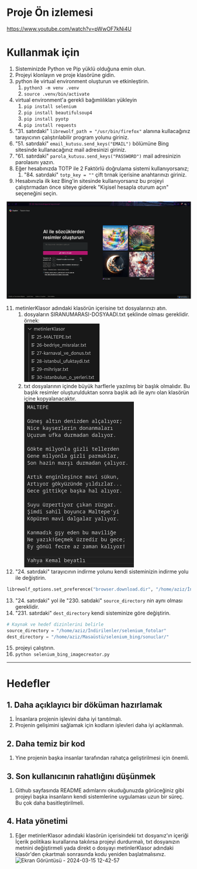 # Proje Ön izlemesi
https://www.youtube.com/watch?v=pWwOF7kNi4U

# Kullanmak için 
1. Sisteminizde Python ve Pip yüklü olduğuna emin olun.
2. Projeyi klonlayın ve proje klasörüne gidin.
3. python ile virtual environment oluşturun ve etkinleştirin.
	1. `python3 -m venv .venv`
	2. `source .venv/bin/activate`
4. virtual environment'a gerekli bağımlılıkları yükleyin
   1. `pip install selenium`
   2. `pip install beautifulsoup4`
   3. `pip install pyotp`
   4. `pip install requests` 
5. "31. satırdaki" `librewolf_path = "/usr/bin/firefox"` alanına kullacağınız tarayıcının çalıştırılabilir program yolunu giriniz.
6. "51. satırdaki" `email_kutusu.send_keys("EMAIL")` bölümüne Bing sitesinde kullanacağınız mail adresinizi giriniz.
7. "61. satırdaki" `parola_kutusu.send_keys("PASSWORD")` mail adresinizin parolasını yazın.
8. Eğer hesabınızda TOTP ile 2 Faktörlü doğrulama sistemi kullanıyorsanız;
	1. "84. satırdaki" `totp_key = ""` çift tırnak içerisine anahtarınızı giriniz.
9. Hesabınızla ilk kez Bing'in sitesinde kullanıyorsanız bu projeyi çalıştırmadan önce siteye giderek "Kişisel hesapla oturum açın" seçeneğini seçin.

 <img src="./readme_assets/bing_site.png">

11. metinlerKlasor adındaki klasörün içerisine txt dosyalarınızı atın. 
	1. dosyaların SIRANUMARASI-DOSYAADI.txt şeklinde olması gereklidir. 
	örnek:  <br> <img src="./readme_assets/ornek_metinlerKlasor.png">
	3. txt dosyalarının içinde büyük harflerle yazılmış bir başlık olmalıdır. Bu başlık resimler oluşturulduktan sonra başlık adı ile aynı olan klasörün içine kopyalanacaktır.
	<br> <img src="readme_assets/ornek_Metin.png">
12. "24. satırdaki" tarayıcının indirme yolunu kendi sisteminizin indirme yolu ile değiştirin.

```python
librewolf_options.set_preference("browser.download.dir", "/home/aziz/İndirilenler/selenium_fotolar")  # İndirme dizini
```

13. "24. satırdaki" yol ile "230. satıdaki" `source_directory` nin aynı olması gereklidir.
14. "231. satırdaki" `dest_directory` kendi sisteminize göre değiştirin.

```python
# Kaynak ve hedef dizinlerini belirle
source_directory = "/home/aziz/İndirilenler/selenium_fotolar"
dest_directory = "/home/aziz/Masaüstü/selenium_bing/sonuclar/"
```

15. projeyi çalıştırın.
   1. `python selenium_bing_imagecreator.py`
<hr>

# Hedefler

## 1. Daha açıklayıcı bir döküman hazırlamak
   1. İnsanlara projenin işlevini daha iyi tanıtılmalı.
   2. Projenin gelişimini sağlamak için kodların işlevleri daha iyi açıklanmalı.

## 2. Daha temiz bir kod
   1. Yine projenin başka insanlar tarafından rahatça geliştirilmesi için önemli.

## 3. Son kullanıcının rahatlığını düşünmek
   1. Github sayfasında README adımlarını okuduğunuzda görüceğiniz gibi projeyi başka insanların kendi sistemlerine uygulaması uzun bir süreç. Bu çok daha basitleştirilmeli.

## 4. Hata yönetimi
   1. Eğer metinlerKlasor adındaki klasörün içerisindeki txt dosyanız'ın içeriği İçerik politikası kurallarına takılırsa projeyi durdurmalı, txt dosyanızın metnini değiştirmeli yada direkt o dosyayı metinlerKlasor adındaki klasör'den çıkartmalı sonrasında kodu yeniden başlatmalısınız.
![Ekran Görüntüsü - 2024-03-15 12-42-57](https://github.com/AzizEmir/Selenium-Bing-Image-Create/assets/101357256/0c1fb80f-02e7-4dd9-85e8-be8ad563e273)

